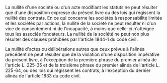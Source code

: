 La nullité d'une société ou d'un acte modifiant les statuts ne peut résulter que d'une disposition expresse du présent livre ou des lois qui régissent la nullité des contrats. En ce qui concerne les sociétés à responsabilité limitée et les sociétés par actions, la nullité de la société ne peut résulter ni d'un vice de consentement ni de l'incapacité, à moins que celle-ci n'atteigne tous les associés fondateurs. La nullité de la société ne peut non plus résulter des clauses prohibées par l'article 1844-1 du code civil. 


La nullité d'actes ou délibérations autres que ceux prévus à l'alinéa précédent ne peut résulter que de la violation d'une disposition impérative du présent livre, à l'exception de la première phrase du premier alinéa de l'article L. 225-35 et de la troisième phrase du premier alinéa de l'article L. 225-64, ou des lois qui régissent les contrats, à l'exception du dernier alinéa de l'article 1833 du code civil.

